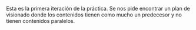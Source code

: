 Esta es la primera iteración de la práctica. Se nos pide encontrar un plan de visionado donde los contenidos tienen como mucho un predecesor y no tienen contenidos paralelos.
